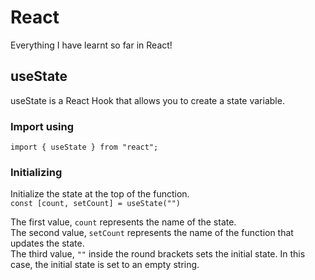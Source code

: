 
# React
Everything I have learnt so far in React!

## useState
useState is a React Hook that allows you to create a state variable.

### Import using
`import { useState } from "react";`

### Initializing
Initialize the state at the top of the function.  
`const [count, setCount] = useState("")`  

The first value, `count` represents the name of the state.  
The second value, `setCount` represents the name of the function that updates the state.  
The third value, `""` inside the round brackets sets the initial state. In this case, the initial state is set to an empty string.




